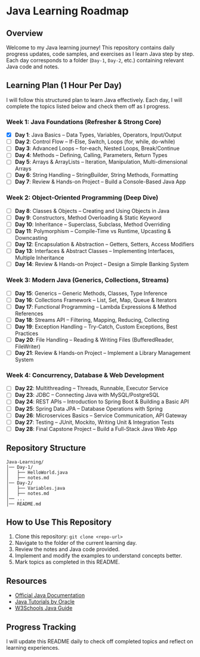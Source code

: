 # Java Learning Roadmap

## Overview
Welcome to my Java learning journey! This repository contains daily progress updates, code samples, and exercises as I learn Java step by step. Each day corresponds to a folder (`Day-1`, `Day-2`, etc.) containing relevant Java code and notes.

## Learning Plan (1 Hour Per Day)
I will follow this structured plan to learn Java effectively. Each day, I will complete the topics listed below and check them off as I progress.

### Week 1: Java Foundations (Refresher & Strong Core)
- [x] **Day 1**: Java Basics – Data Types, Variables, Operators, Input/Output
- [ ] **Day 2**: Control Flow – If-Else, Switch, Loops (for, while, do-while)
- [ ] **Day 3**: Advanced Loops – for-each, Nested Loops, Break/Continue
- [ ] **Day 4**: Methods – Defining, Calling, Parameters, Return Types
- [ ] **Day 5**: Arrays & ArrayLists – Iteration, Manipulation, Multi-dimensional Arrays
- [ ] **Day 6**: String Handling – StringBuilder, String Methods, Formatting
- [ ] **Day 7**: Review & Hands-on Project – Build a Console-Based Java App

### Week 2: Object-Oriented Programming (Deep Dive)
- [ ] **Day 8**: Classes & Objects – Creating and Using Objects in Java
- [ ] **Day 9**: Constructors, Method Overloading & Static Keyword
- [ ] **Day 10**: Inheritance – Superclass, Subclass, Method Overriding
- [ ] **Day 11**: Polymorphism – Compile-Time vs Runtime, Upcasting & Downcasting
- [ ] **Day 12**: Encapsulation & Abstraction – Getters, Setters, Access Modifiers
- [ ] **Day 13**: Interfaces & Abstract Classes – Implementing Interfaces, Multiple Inheritance
- [ ] **Day 14**: Review & Hands-on Project – Design a Simple Banking System

### Week 3: Modern Java (Generics, Collections, Streams)
- [ ] **Day 15**: Generics – Generic Methods, Classes, Type Inference
- [ ] **Day 16**: Collections Framework – List, Set, Map, Queue & Iterators
- [ ] **Day 17**: Functional Programming – Lambda Expressions & Method References
- [ ] **Day 18**: Streams API – Filtering, Mapping, Reducing, Collecting
- [ ] **Day 19**: Exception Handling – Try-Catch, Custom Exceptions, Best Practices
- [ ] **Day 20**: File Handling – Reading & Writing Files (BufferedReader, FileWriter)
- [ ] **Day 21**: Review & Hands-on Project – Implement a Library Management System

### Week 4: Concurrency, Database & Web Development
- [ ] **Day 22**: Multithreading – Threads, Runnable, Executor Service
- [ ] **Day 23**: JDBC – Connecting Java with MySQL/PostgreSQL
- [ ] **Day 24**: REST APIs – Introduction to Spring Boot & Building a Basic API
- [ ] **Day 25**: Spring Data JPA – Database Operations with Spring
- [ ] **Day 26**: Microservices Basics – Service Communication, API Gateway
- [ ] **Day 27**: Testing – JUnit, Mockito, Writing Unit & Integration Tests
- [ ] **Day 28**: Final Capstone Project – Build a Full-Stack Java Web App

## Repository Structure
```
Java-Learning/
│── Day-1/
│   ├── HelloWorld.java
│   ├── notes.md
│── Day-2/
│   ├── Variables.java
│   ├── notes.md
│── ...
│── README.md
```

## How to Use This Repository
1. Clone this repository: `git clone <repo-url>`
2. Navigate to the folder of the current learning day.
3. Review the notes and Java code provided.
4. Implement and modify the examples to understand concepts better.
5. Mark topics as completed in this README.

## Resources
- [Official Java Documentation](https://docs.oracle.com/en/java/)
- [Java Tutorials by Oracle](https://docs.oracle.com/javase/tutorial/)
- [W3Schools Java Guide](https://www.w3schools.com/java/)

## Progress Tracking
I will update this README daily to check off completed topics and reflect on learning experiences.

